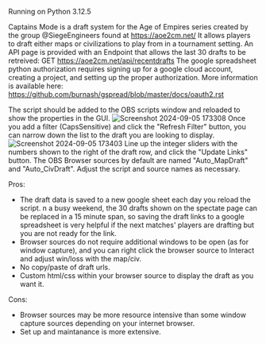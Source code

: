 Running on Python 3.12.5

Captains Mode is a draft system for the Age of Empires series created by the group @SiegeEngineers found at https://aoe2cm.net/
It allows players to draft either maps or civilizations to play from in a tournament setting. An API page is provided with an Endpoint that allows the last 30 drafts to be retreived: GET https://aoe2cm.net/api/recentdrafts
The google spreadsheet python authorization requires signing up for a google cloud account, creating a project, and setting up the proper authorization. More information is available here: https://github.com/burnash/gspread/blob/master/docs/oauth2.rst

The script should be added to the OBS scripts window and reloaded to show the properties in the GUI.
![Screenshot 2024-09-05 173308](https://github.com/user-attachments/assets/e9f9abbe-2206-43e8-8917-05f47f7520ce)
Once you add a filter (CapsSensitive) and click the "Refresh Filter" button, you can narrow down the list to the draft you are looking to display.
![Screenshot 2024-09-05 173403](https://github.com/user-attachments/assets/fdb1af19-3ad2-45de-9b3c-2af78a240038)
Line up the integer sliders with the numbers shown to the right of the draft row, and click the "Update Links" button. The OBS Browser sources by default are named "Auto_MapDraft" and "Auto_CivDraft". Adjust the script and source names as necessary.

Pros:
- The draft data is saved to a new google sheet each day you reload the script. n a busy weekend, the 30 drafts shown on the spectate page can be replaced in a 15 minute span, so saving the draft links to a google spreadsheet is very helpful if the next matches' players are drafting but you are not ready for the link.
- Browser sources do not require additional windows to be open (as for window capture), and you can right click the browser source to Interact and adjust win/loss with the map/civ.
- No copy/paste of draft urls.
- Custom html/css within your browser source to display the draft as you want it.

Cons:
- Browser sources may be more resource intensive than some window capture sources depending on your internet browser.
- Set up and maintanance is more extensive.
